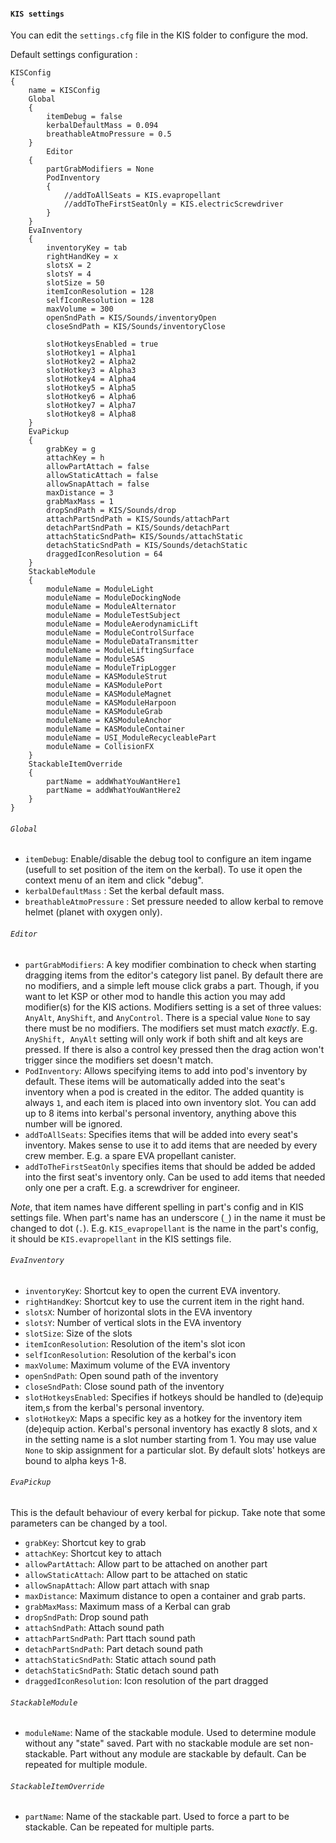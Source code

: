 #### `KIS settings`

You can edit the `settings.cfg` file in the KIS folder to configure the mod.

Default settings configuration :

```
KISConfig
{
	name = KISConfig
	Global
	{
		itemDebug = false
		kerbalDefaultMass = 0.094
		breathableAtmoPressure = 0.5
	}
        Editor
	{
		partGrabModifiers = None
		PodInventory
		{
			//addToAllSeats = KIS.evapropellant
			//addToTheFirstSeatOnly = KIS.electricScrewdriver
		}
	}
	EvaInventory
	{
		inventoryKey = tab
		rightHandKey = x
		slotsX = 2
		slotsY = 4
		slotSize = 50
		itemIconResolution = 128
		selfIconResolution = 128
		maxVolume = 300
		openSndPath = KIS/Sounds/inventoryOpen
		closeSndPath = KIS/Sounds/inventoryClose

		slotHotkeysEnabled = true
		slotHotkey1 = Alpha1
		slotHotkey2 = Alpha2
		slotHotkey3 = Alpha3
		slotHotkey4 = Alpha4
		slotHotkey5 = Alpha5
		slotHotkey6 = Alpha6
		slotHotkey7 = Alpha7
		slotHotkey8 = Alpha8
	}
	EvaPickup
	{
		grabKey = g	
		attachKey = h	
		allowPartAttach = false
		allowStaticAttach = false
		allowSnapAttach = false
		maxDistance = 3
		grabMaxMass = 1
		dropSndPath = KIS/Sounds/drop
		attachPartSndPath = KIS/Sounds/attachPart
		detachPartSndPath = KIS/Sounds/detachPart
		attachStaticSndPath= KIS/Sounds/attachStatic
		detachStaticSndPath = KIS/Sounds/detachStatic
		draggedIconResolution = 64
	}
	StackableModule
	{
		moduleName = ModuleLight
		moduleName = ModuleDockingNode
		moduleName = ModuleAlternator
		moduleName = ModuleTestSubject
		moduleName = ModuleAerodynamicLift
		moduleName = ModuleControlSurface
		moduleName = ModuleDataTransmitter
		moduleName = ModuleLiftingSurface
		moduleName = ModuleSAS
		moduleName = ModuleTripLogger
		moduleName = KASModuleStrut
		moduleName = KASModulePort
		moduleName = KASModuleMagnet
		moduleName = KASModuleHarpoon
		moduleName = KASModuleGrab
		moduleName = KASModuleAnchor
		moduleName = KASModuleContainer
		moduleName = USI_ModuleRecycleablePart
		moduleName = CollisionFX
	}
	StackableItemOverride
	{
		partName = addWhatYouWantHere1
		partName = addWhatYouWantHere2
	}
}
```

###### `Global`
- `itemDebug`: Enable/disable the debug tool to configure an item ingame (usefull to set position of the item on the kerbal). To use it open the context menu of an item and click "debug".
- `kerbalDefaultMass` : Set the kerbal default mass.
- `breathableAtmoPressure` : Set pressure needed to allow kerbal to remove helmet (planet with oxygen only).

###### `Editor`
- `partGrabModifiers`: A key modifier combination to check when starting dragging items from the editor's category list panel. By default there are no modifiers, and a simple left mouse click grabs a part. Though, if you want to let KSP or other mod to handle this action you may add modifier(s) for the KIS actions. Modifiers setting is a set of three values: `AnyAlt`, `AnyShift`, and `AnyControl`. There is a special value `None` to say there must be no modifiers. The modifiers set must match *exactly*. E.g. `AnyShift, AnyAlt` setting will only work if both shift and alt keys are pressed. If there is also a control key pressed then the drag action won't trigger since the modifiers set doesn't match.
- `PodInventory`: Allows specifying items to add into pod's inventory by default. These items will be automatically added into the seat's inventory when a pod is created in the editor. The added quantity is always `1`, and each item is placed into own inventory slot. You can add up to 8 items into kerbal's personal inventory, anything above this number will be ignored.
 - `addToAllSeats`: Specifies items that will be added into every seat's inventory. Makes sense to use it to add items that are needed by every crew member. E.g. a spare EVA propellant canister.
 - `addToTheFirstSeatOnly` specifies items that should be added be added into the first seat's inventory only. Can be used to add items that needed only one per a craft. E.g. a screwdriver for engineer.

 *Note*, that item names have different spelling in part's config and in KIS settings file. When part's name has an underscore (`_`) in the name it must be changed to dot (`.`). E.g. `KIS_evapropellant` is the name in the part's config, it should be `KIS.evapropellant` in the KIS settings file.

###### `EvaInventory`
- `inventoryKey`: Shortcut key to open the current EVA inventory.
- `rightHandKey`: Shortcut key to use the current item in the right hand.
- `slotsX`: Number of horizontal slots in the EVA inventory
- `slotsY`: Number of vertical slots in the EVA inventory
- `slotSize`: Size of the slots
- `itemIconResolution`: Resolution of the item's slot icon
- `selfIconResolution`: Resolution of the kerbal's icon
- `maxVolume`: Maximum volume of the EVA inventory
- `openSndPath`: Open sound path of the inventory
- `closeSndPath`: Close sound path of the inventory
- `slotHotkeysEnabled`: Specifies if hotkeys should be handled to (de)equip item,s from the kerbal's personal inventory.
- `slotHotkeyX`: Maps a specific key as a hotkey for the inventory item (de)equip action. Kerbal's personal inventory has exactly 8 slots, and `X` in the setting name is a slot number starting from 1. You may use value `None` to skip assignment for a particular slot. By default slots' hotkeys are bound to alpha keys 1-8.

###### `EvaPickup`
This is the default behaviour of every kerbal for pickup. Take note that some parameters can be changed by a tool.
- `grabKey`: Shortcut key to grab
- `attachKey`: Shortcut key to attach
- `allowPartAttach`: Allow part to be attached on another part
- `allowStaticAttach`: Allow part to be attached on static
- `allowSnapAttach`: Allow part attach with snap
- `maxDistance`: Maximum distance to open a container and grab parts.
- `grabMaxMass`: Maximum mass of a Kerbal can grab
- `dropSndPath`: Drop sound path
- `attachSndPath`: Attach sound path
- `attachPartSndPath`: Part ttach sound path
- `detachPartSndPath`: Part detach sound path
- `attachStaticSndPath`: Static attach sound path
- `detachStaticSndPath`: Static detach sound path
- `draggedIconResolution`: Icon resolution of the part dragged

###### `StackableModule`
- `moduleName`: Name of the stackable module. Used to determine module without any "state" saved. Part with no stackable module are set non-stackable. Part without any module are stackable by default. Can be repeated for multiple module.

###### `StackableItemOverride`
- `partName`: Name of the stackable part. Used to force a part to be stackable. Can be repeated for multiple parts.